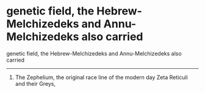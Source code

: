 # genetic field, the Hebrew-Melchizedeks and Annu-Melchizedeks also carried

genetic field, the Hebrew-Melchizedeks and Annu-Melchizedeks also carried
________________________
1.   The Zephelium, the original race line of the modern day Zeta Reticuli and their Greys,